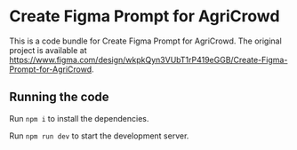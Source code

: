 
  # Create Figma Prompt for AgriCrowd

  This is a code bundle for Create Figma Prompt for AgriCrowd. The original project is available at https://www.figma.com/design/wkpkQyn3VUbT1rP419eGGB/Create-Figma-Prompt-for-AgriCrowd.

  ## Running the code

  Run `npm i` to install the dependencies.

  Run `npm run dev` to start the development server.
  